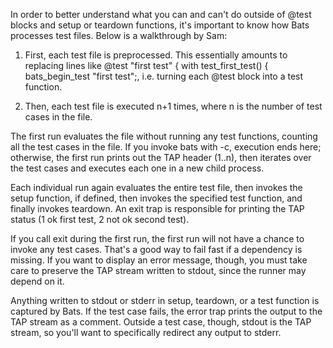 In order to better understand what you can and can't do outside of @test blocks and setup or 
teardown functions, it's important to know how Bats processes test files. Below is a 
walkthrough by Sam:

1. First, each test file is preprocessed. This essentially amounts to replacing lines like @test
   "first test" { with test_first_test() { bats_begin_test "first test";, i.e. 
   turning each @test block into a test function.

2. Then, each test file is executed n+1 times, where n is the number of test cases in the file.

The first run evaluates the file without running any test functions, counting all the test cases in the 
file. If you invoke bats with -c, execution ends here; otherwise, the first run prints out the TAP 
header (1..n), then iterates over the test cases and executes each one in a new child process.

Each individual run again evaluates the entire test file, then invokes the setup function, if defined,
then invokes the specified test function, and finally invokes teardown. An exit trap is responsible 
for printing the TAP status (1 ok first test, 2 not ok second test).

If you call exit during the first run, the first run will not have a chance to invoke any test cases. 
That's a good way to fail fast if a dependency is missing. If you want to display an error message,
though, you must take care to preserve the TAP stream written to stdout, since the runner may 
depend on it.

Anything written to stdout or stderr in setup, teardown, or a test function is captured 
by Bats. If the test case fails, the error trap prints the output to the TAP stream as a comment.
Outside a test case, though, stdout is the TAP stream, so you'll want to specifically redirect any
output to stderr.